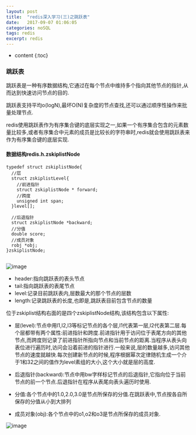 ```yaml
---
layout: post
title:  "redis深入学习(三)之跳跃表"
date:   2017-09-07 01:06:05
categories: noSQL
tags: redis
excerpt: redis
---
```



* content
{:toc}


### 跳跃表

跳跃表是一种有序数据结构,它通过在每个节点中维持多个指向其他节点的指针,从而达到快速访问节点的目的.

跳跃表支持平均o(logN),最坏O(N)复杂度的节点查找,还可以通过顺序性操作来批量处理节点.

redis使用跳跃表作为有序集合键的底层实现之一,如果一个有序集合包含的元素数量比较多,或者有序集合中元素的成员是比较长的字符串时,redis就会使用跳跃表来作为有序集合键的底层实现.

#### 数据结构redis.h.zskiplistNode

```
typedef struct zskiplistNode{
  //层
  struct zskiplistLevel{
    //前进指针
    struct zskiplistNode * forward;
    //跨度
    unsigned int span;
  }level[];

  //后退指针
  struct zskiplistNode *backward;
  //分值
  double score;
  //成员对象
  robj *obj;
}zskiplistNode;


```

![image](http://7xpuj1.com1.z0.glb.clouddn.com/%E8%B7%B3%E8%B7%83%E8%A1%A8.png)

- header:指向跳跃表的表头节点
- tail:指向跳跃表的表尾节点
- level:记录目前跳跃表内,层数最大的那个节点的层数
- length:记录跳跃表的长度,也即是,跳跃表目前包含节点的数量

位于zskiplist结构右面的是四个zskiplistNode结构,该结构包含以下属性:

- 层(level):节点中用l1,l2,l3等标记节点的各个层,l1代表第一层,l2代表第二层.每个层都带有两个属性:前进指针和跨度.前进指针用于访问位于表尾方向的其他节点,而跨度则记录了前进指针所指向节点和当前节点的距离.当程序从表头向表位进行遍历时,访问会沿着前进的指针进行.一般来说,层的数量越多,访问其他节点的速度就越快.每次创建新节点的时候,程序根据幂次定律随机生成一个介于1和32之间的值作为level素组的大小,这个大小就是层的高度.

- 后退指针(backward):节点中用bw字样标记节点的后退指针,它指向位于当前节点的前一个节点.后退指针在程序从表尾向表头遍历时使用.

- 分值:各个节点中的1.0,2.0,3.0是节点所保存的分值.在跳跃表中,节点按各自所保存的分值从小到大排列

- 成员对象(obj):各个节点中的o1,o2和o3是节点所保存的成员对象.


![image](http://7xpuj1.com1.z0.glb.clouddn.com/%E8%B7%B3%E8%B7%83%E8%A1%A8%E9%87%8D%E7%82%B9.png)
